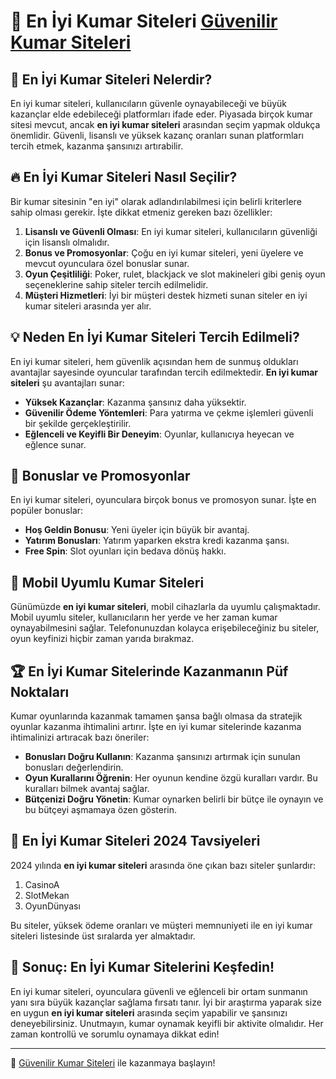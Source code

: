# 🎲 En İyi Kumar Siteleri [Güvenilir Kumar Siteleri](https://casinotr.link/gWCRZ4)

## 🎰 En İyi Kumar Siteleri Nelerdir?

En iyi kumar siteleri, kullanıcıların güvenle oynayabileceği ve büyük kazançlar elde edebileceği platformları ifade eder. Piyasada birçok kumar sitesi mevcut, ancak **en iyi kumar siteleri** arasından seçim yapmak oldukça önemlidir. Güvenli, lisanslı ve yüksek kazanç oranları sunan platformları tercih etmek, kazanma şansınızı artırabilir.

## 🔥 En İyi Kumar Siteleri Nasıl Seçilir?

Bir kumar sitesinin "en iyi" olarak adlandırılabilmesi için belirli kriterlere sahip olması gerekir. İşte dikkat etmeniz gereken bazı özellikler:

1. **Lisanslı ve Güvenli Olması**: En iyi kumar siteleri, kullanıcıların güvenliği için lisanslı olmalıdır.
2. **Bonus ve Promosyonlar**: Çoğu en iyi kumar siteleri, yeni üyelere ve mevcut oyunculara özel bonuslar sunar.
3. **Oyun Çeşitliliği**: Poker, rulet, blackjack ve slot makineleri gibi geniş oyun seçeneklerine sahip siteler tercih edilmelidir.
4. **Müşteri Hizmetleri**: İyi bir müşteri destek hizmeti sunan siteler en iyi kumar siteleri arasında yer alır.

## 💡 Neden En İyi Kumar Siteleri Tercih Edilmeli?

En iyi kumar siteleri, hem güvenlik açısından hem de sunmuş oldukları avantajlar sayesinde oyuncular tarafından tercih edilmektedir. **En iyi kumar siteleri** şu avantajları sunar:

- **Yüksek Kazançlar**: Kazanma şansınız daha yüksektir.
- **Güvenilir Ödeme Yöntemleri**: Para yatırma ve çekme işlemleri güvenli bir şekilde gerçekleştirilir.
- **Eğlenceli ve Keyifli Bir Deneyim**: Oyunlar, kullanıcıya heyecan ve eğlence sunar.

## 🎁 Bonuslar ve Promosyonlar

En iyi kumar siteleri, oyunculara birçok bonus ve promosyon sunar. İşte en popüler bonuslar:

- **Hoş Geldin Bonusu**: Yeni üyeler için büyük bir avantaj.
- **Yatırım Bonusları**: Yatırım yaparken ekstra kredi kazanma şansı.
- **Free Spin**: Slot oyunları için bedava dönüş hakkı.

## 📱 Mobil Uyumlu Kumar Siteleri

Günümüzde **en iyi kumar siteleri**, mobil cihazlarla da uyumlu çalışmaktadır. Mobil uyumlu siteler, kullanıcıların her yerde ve her zaman kumar oynayabilmesini sağlar. Telefonunuzdan kolayca erişebileceğiniz bu siteler, oyun keyfinizi hiçbir zaman yarıda bırakmaz.

## 🏆 En İyi Kumar Sitelerinde Kazanmanın Püf Noktaları

Kumar oyunlarında kazanmak tamamen şansa bağlı olmasa da stratejik oyunlar kazanma ihtimalini artırır. İşte en iyi kumar sitelerinde kazanma ihtimalinizi artıracak bazı öneriler:

- **Bonusları Doğru Kullanın**: Kazanma şansınızı artırmak için sunulan bonusları değerlendirin.
- **Oyun Kurallarını Öğrenin**: Her oyunun kendine özgü kuralları vardır. Bu kuralları bilmek avantaj sağlar.
- **Bütçenizi Doğru Yönetin**: Kumar oynarken belirli bir bütçe ile oynayın ve bu bütçeyi aşmamaya özen gösterin.

## 🚀 En İyi Kumar Siteleri 2024 Tavsiyeleri

2024 yılında **en iyi kumar siteleri** arasında öne çıkan bazı siteler şunlardır:

1. CasinoA
2. SlotMekan
3. OyunDünyası

Bu siteler, yüksek ödeme oranları ve müşteri memnuniyeti ile en iyi kumar siteleri listesinde üst sıralarda yer almaktadır.

## 🤑 Sonuç: En İyi Kumar Sitelerini Keşfedin!

En iyi kumar siteleri, oyunculara güvenli ve eğlenceli bir ortam sunmanın yanı sıra büyük kazançlar sağlama fırsatı tanır. İyi bir araştırma yaparak size en uygun **en iyi kumar siteleri** arasında seçim yapabilir ve şansınızı deneyebilirsiniz. Unutmayın, kumar oynamak keyifli bir aktivite olmalıdır. Her zaman kontrollü ve sorumlu oynamaya dikkat edin!

---

📝 [Güvenilir Kumar Siteleri](https://casinotr.link/gWCRZ4) ile kazanmaya başlayın!
